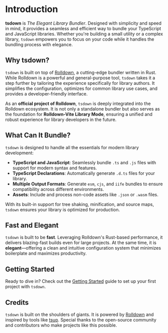 # Introduction

**tsdown** is _The Elegant Library Bundler_. Designed with simplicity and speed in mind, it provides a seamless and efficient way to bundle your TypeScript and JavaScript libraries. Whether you're building a small utility or a complex library, `tsdown` empowers you to focus on your code while it handles the bundling process with elegance.

## Why tsdown?

`tsdown` is built on top of [Rolldown](https://rolldown.rs), a cutting-edge bundler written in Rust. While Rolldown is a powerful and general-purpose tool, `tsdown` takes it a step further by tailoring the experience specifically for library authors. It simplifies the configuration, optimizes for common library use cases, and provides a developer-friendly interface.

As an **official project of Rolldown**, `tsdown` is deeply integrated into the Rolldown ecosystem. It is not only a standalone bundler but also serves as the foundation for **Rolldown-Vite Library Mode**, ensuring a unified and robust experience for library developers in the future.

## What Can It Bundle?

`tsdown` is designed to handle all the essentials for modern library development:

- **TypeScript and JavaScript**: Seamlessly bundle `.ts` and `.js` files with support for modern syntax and features.
- **TypeScript Declarations**: Automatically generate `.d.ts` files for your library.
- **Multiple Output Formats**: Generate `esm`, `cjs`, and `iife` bundles to ensure compatibility across different environments.
- **Assets**: Include and process non-code assets like `.json` or `.wasm` files.

With its built-in support for tree shaking, minification, and source maps, `tsdown` ensures your library is optimized for production.

## Fast and Elegant

`tsdown` is built to be **fast**. Leveraging Rolldown's Rust-based performance, it delivers blazing-fast builds even for large projects. At the same time, it is **elegant**—offering a clean and intuitive configuration system that minimizes boilerplate and maximizes productivity.

## Getting Started

Ready to dive in? Check out the [Getting Started](./getting-started.md) guide to set up your first project with `tsdown`.

## Credits

`tsdown` is built on the shoulders of giants. It is powered by [Rolldown](https://rolldown.rs) and inspired by tools like [tsup](https://github.com/egoist/tsup). Special thanks to the open-source community and contributors who make projects like this possible.
